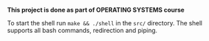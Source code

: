 **This project is done as part of OPERATING SYSTEMS course**

To start the shell run `make && ./shell` in the `src/` directory. The shell supports all bash commands, redirection and piping.
